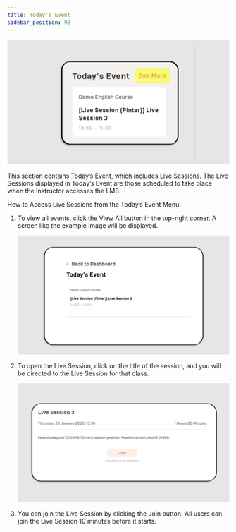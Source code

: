 ```yaml
---
title: Today's Event
sidebar_position: 98
---
```

![](/img/today-eng-1.png)

This section contains Today’s Event, which includes Live Sessions. The Live Sessions displayed in Today’s Event are those scheduled to take place when the Instructor accesses the LMS.

How to Access Live Sessions from the Today’s Event Menu:

1. To view all events, click the View All button in the top-right corner. A screen like the example image will be displayed.

   ![](/img/today-eng-2.png)
2. To open the Live Session, click on the title of the session, and you will be directed to the Live Session for that class.

   ![](/img/today-eng-3.png)
3. You can join the Live Session by clicking the Join button. All users can join the Live Session 10 minutes before it starts.
